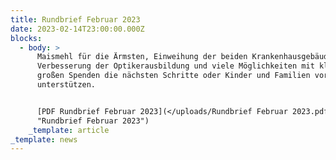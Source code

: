```yaml
---
title: Rundbrief Februar 2023
date: 2023-02-14T23:00:00.000Z
blocks:
  - body: >
      Maismehl für die Ärmsten, Einweihung der beiden Krankenhausgebäude,
      Verbesserung der Optikerausbildung und viele Möglichkeiten mit kleinen und
      großen Spenden die nächsten Schritte oder Kinder und Familien vor Ort zu
      unterstützen.


      [PDF Rundbrief Februar 2023](</uploads/Rundbrief Februar 2023.pdf>
      "Rundbrief Februar 2023")
    _template: article
_template: news
---
```


